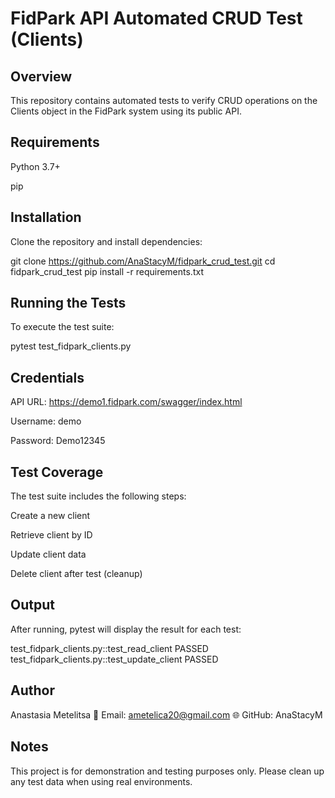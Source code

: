# FidPark API Automated CRUD Test (Clients)

## Overview

This repository contains automated tests to verify CRUD operations on the Clients object in the FidPark system using its public API.

## Requirements

Python 3.7+

pip

## Installation

Clone the repository and install dependencies:

git clone https://github.com/AnaStacyM/fidpark_crud_test.git
cd fidpark_crud_test
pip install -r requirements.txt

## Running the Tests

To execute the test suite:

pytest test_fidpark_clients.py

## Credentials

API URL: https://demo1.fidpark.com/swagger/index.html

Username: demo

Password: Demo12345

## Test Coverage

The test suite includes the following steps:

Create a new client

Retrieve client by ID

Update client data

Delete client after test (cleanup)

## Output

After running, pytest will display the result for each test:

test_fidpark_clients.py::test_read_client PASSED
test_fidpark_clients.py::test_update_client PASSED

## Author

Anastasia Metelitsa
📧 Email: ametelica20@gmail.com
🌐 GitHub: AnaStacyM

## Notes

This project is for demonstration and testing purposes only. Please clean up any test data when using real environments.
